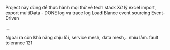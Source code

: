 Project này dùng để thực hành mọi thứ về tech stack
Xử lý excel import, export multiData - DONE
log va trace log
Load Blance
event sourcing
Event-Driven

....

Ngoài ra còn khả năng chịu lỗi, service mesh, data mesh,.. nhìu lắm.
 fault tolerance 121